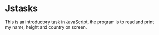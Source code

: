 # Jstasks
This is an introductory task in JavaScript, the program is to read and print my name, height and country on screen.
